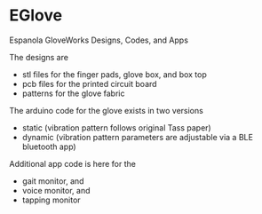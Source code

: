 # EGlove
Espanola GloveWorks Designs, Codes, and Apps

The designs are
  - stl files for the finger pads, glove box, and box top
  - pcb files for the printed circuit board
  - patterns for the glove fabric

The arduino code for the glove exists in two versions
  - static (vibration pattern follows original Tass paper)
  - dynamic (vibration pattern parameters are adjustable via a BLE bluetooth app)

Additional app code is here for the
   - gait monitor, and
   - voice monitor, and
   - tapping monitor
